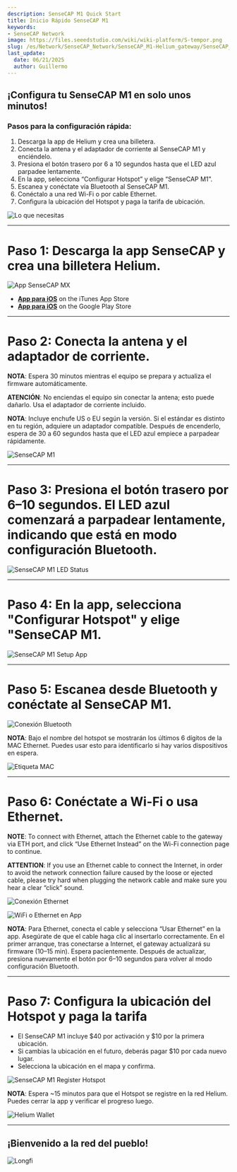 ```yaml
---
description: SenseCAP M1 Quick Start
title: Inicio Rápido SenseCAP M1
keywords:
- SenseCAP Network
image: https://files.seeedstudio.com/wiki/wiki-platform/S-tempor.png
slug: /es/Network/SenseCAP_Network/SenseCAP_M1-Helium_gateway/SenseCAP_M1_Quick_Start
last_update:
  date: 06/21/2025
  author: Guillermo
---
```


## ¡Configura tu SenseCAP M1 en solo unos minutos!

### Pasos para la configuración rápida:

1. Descarga la app de Helium y crea una billetera.
2. Conecta la antena y el adaptador de corriente al SenseCAP M1 y enciéndelo.
3. Presiona el botón trasero por 6 a 10 segundos hasta que el LED azul parpadee lentamente.
4. En la app, selecciona “Configurar Hotspot” y elige “SenseCAP M1”.
5. Escanea y conéctate vía Bluetooth al SenseCAP M1.
6. Conéctalo a una red Wi-Fi o por cable Ethernet.
7. Configura la ubicación del Hotspot y paga la tarifa de ubicación.

![Lo que necesitas](https://www.sensecapmx.com/wp-content/uploads/2022/06/what-youll-need.webp)

* * *

**Paso 1: Descarga la app SenseCAP y crea una billetera Helium.**
================================================================

![App SenseCAP MX](https://www.sensecapmx.com/wp-content/uploads/2022/06/sensecapmx-app.png)

*   [**App para iOS**](https://apps.apple.com/us/app/sensecap-hotspot/id1600051150) on the iTunes App Store
*   [**App para iOS**](https://play.google.com/store/apps/details?id=com.sensecapmx.hotspot) on the Google Play Store

* * *

**Paso 2: Conecta la antena y el adaptador de corriente.**
==========================================================================================

**NOTA**: Espera 30 minutos mientras el equipo se prepara y actualiza el firmware automáticamente.

**ATENCIÓN**: No enciendas el equipo sin conectar la antena; esto puede dañarlo. Usa el adaptador de corriente incluido.

**NOTA**: Incluye enchufe US o EU según la versión. Si el estándar es distinto en tu región, adquiere un adaptador compatible. Después de encenderlo, espera de 30 a 60 segundos hasta que el LED azul empiece a parpadear rápidamente.

![SenseCAP M1](https://www.sensecapmx.com/wp-content/uploads/2022/06/hotspot-1.webp)

* * *

**Paso 3: Presiona el botón trasero por 6–10 segundos. El LED azul comenzará a parpadear lentamente, indicando que está en modo configuración Bluetooth.**
======================================================================================================

![SenseCAP M1 LED Status](https://www.sensecapmx.com/wp-content/uploads/2022/06/LED-status-1.webp)

* * *

**Paso 4: En la app, selecciona "Configurar Hotspot" y elige "SenseCAP M1.**
========================================================================

![SenseCAP M1 Setup App](https://www.sensecapmx.com/wp-content/uploads/2022/06/helium-app-sensecap-m1.png)

* * *

**Paso 5: Escanea desde Bluetooth y conéctate al SenseCAP M1.**
================================================================================================

![Conexión Bluetooth](https://www.sensecapmx.com/wp-content/uploads/2022/06/app-steps.png)

**NOTA**: Bajo el nombre del hotspot se mostrarán los últimos 6 dígitos de la MAC Ethernet. Puedes usar esto para identificarlo si hay varios dispositivos en espera.

![Etiqueta MAC](https://www.sensecapmx.com/wp-content/uploads/2022/06/sensecap-m1-mac-labels.webp)

* * *

**Paso 6: Conéctate a Wi-Fi o usa Ethernet.**
==================================================================================

**NOTE**: To connect with Ethernet, attach the Ethernet cable to the gateway via ETH port, and click “Use Ethernet Instead” on the Wi-Fi connection page to continue.

**ATTENTION**: If you use an Ethernet cable to connect the Internet, in order to avoid the network connection failure caused by the loose or ejected cable, please try hard when plugging the network cable and make sure you hear a clear “click” sound.

![Conexión Ethernet](https://www.sensecapmx.com/wp-content/uploads/2022/06/sensecap-m1-ethernet.webp)

![WiFi o Ethernet en App](https://www.sensecapmx.com/wp-content/uploads/2022/06/helium-app-wifi-eth.png)

**NOTA**: Para Ethernet, conecta el cable y selecciona “Usar Ethernet” en la app. Asegúrate de que el cable haga clic al insertarlo correctamente. En el primer arranque, tras conectarse a Internet, el gateway actualizará su firmware (10–15 min). Espera pacientemente. Después de actualizar, presiona nuevamente el botón por 6–10 segundos para volver al modo configuración Bluetooth.

* * *

**Paso 7: Configura la ubicación del Hotspot y paga la tarifa**
=====================================================

*   El SenseCAP M1 incluye \$40 por activación y \$10 por la primera ubicación.
*   Si cambias la ubicación en el futuro, deberás pagar \$10 por cada nuevo lugar.
*   Selecciona la ubicación en el mapa y confirma.

![SenseCAP M1 Register Hotspot](https://www.sensecapmx.com/wp-content/uploads/2022/06/register-hotspot.png)

**NOTA**: Espera ~15 minutos para que el Hotspot se registre en la red Helium. Puedes cerrar la app y verificar el progreso luego.

![Helium Wallet](https://www.sensecapmx.com/wp-content/uploads/2022/06/helium-wallet.png)

* * *

## ¡Bienvenido a la red del pueblo!

![Longfi](https://www.sensecapmx.com/wp-content/uploads/2022/06/longfi.webp)